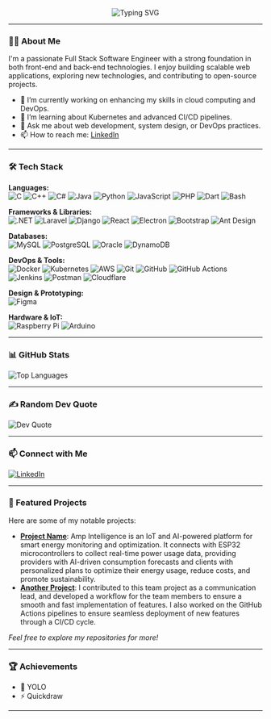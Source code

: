 <div align="center">
  <img src="https://readme-typing-svg.herokuapp.com?font=Fira+Code&size=24&pause=1000&color=F7DF1E&center=true&vCenter=true&width=435&lines=Hi+there!+I'm+Riyad+Murad;Full+Stack+Software+Engineer;Open+Source+Contributor;Lifelong+Learner" alt="Typing SVG" />
</div>

---

### 👨‍💻 About Me

I'm a passionate Full Stack Software Engineer with a strong foundation in both front-end and back-end technologies. I enjoy building scalable web applications, exploring new technologies, and contributing to open-source projects.

- 🔭 I’m currently working on enhancing my skills in cloud computing and DevOps.
- 🌱 I’m learning about Kubernetes and advanced CI/CD pipelines.
- 💬 Ask me about web development, system design, or DevOps practices.
- 📫 How to reach me: [LinkedIn](https://www.linkedin.com/in/riyad-murad)

---

### 🛠️ Tech Stack

**Languages:**  
![C](https://img.shields.io/badge/C-00599C?style=flat&logo=c&logoColor=white)
![C++](https://img.shields.io/badge/C++-00599C?style=flat&logo=c%2B%2B&logoColor=white)
![C#](https://img.shields.io/badge/C%23-239120?style=flat&logo=c-sharp&logoColor=white)
![Java](https://img.shields.io/badge/Java-ED8B00?style=flat&logo=java&logoColor=white)
![Python](https://img.shields.io/badge/Python-3670A0?style=flat&logo=python&logoColor=ffdd54)
![JavaScript](https://img.shields.io/badge/JavaScript-323330?style=flat&logo=javascript&logoColor=F7DF1E)
![PHP](https://img.shields.io/badge/PHP-777BB4?style=flat&logo=php&logoColor=white)
![Dart](https://img.shields.io/badge/Dart-0175C2?style=flat&logo=dart&logoColor=white)
![Bash](https://img.shields.io/badge/Bash-121011?style=flat&logo=gnu-bash&logoColor=white)

**Frameworks & Libraries:**  
![.NET](https://img.shields.io/badge/.NET-5C2D91?style=flat&logo=.net&logoColor=white)
![Laravel](https://img.shields.io/badge/Laravel-FF2D20?style=flat&logo=laravel&logoColor=white)
![Django](https://img.shields.io/badge/Django-092E20?style=flat&logo=django&logoColor=white)
![React](https://img.shields.io/badge/React-20232A?style=flat&logo=react&logoColor=61DAFB)
![Electron](https://img.shields.io/badge/Electron-191970?style=flat&logo=electron&logoColor=white)
![Bootstrap](https://img.shields.io/badge/Bootstrap-7952B3?style=flat&logo=bootstrap&logoColor=white)
![Ant Design](https://img.shields.io/badge/AntDesign-0170FE?style=flat&logo=ant-design&logoColor=white)

**Databases:**  
![MySQL](https://img.shields.io/badge/MySQL-4479A1?style=flat&logo=mysql&logoColor=white)
![PostgreSQL](https://img.shields.io/badge/PostgreSQL-316192?style=flat&logo=postgresql&logoColor=white)
![Oracle](https://img.shields.io/badge/Oracle-F80000?style=flat&logo=oracle&logoColor=white)
![DynamoDB](https://img.shields.io/badge/DynamoDB-4053D6?style=flat&logo=amazon-dynamodb&logoColor=white)

**DevOps & Tools:**  
![Docker](https://img.shields.io/badge/Docker-0db7ed?style=flat&logo=docker&logoColor=white)
![Kubernetes](https://img.shields.io/badge/Kubernetes-326ce5?style=flat&logo=kubernetes&logoColor=white)
![AWS](https://img.shields.io/badge/AWS-FF9900?style=flat&logo=amazon-aws&logoColor=white)
![Git](https://img.shields.io/badge/Git-F05033?style=flat&logo=git&logoColor=white)
![GitHub](https://img.shields.io/badge/GitHub-181717?style=flat&logo=github&logoColor=white)
![GitHub Actions](https://img.shields.io/badge/GitHub_Actions-2088FF?style=flat&logo=github-actions&logoColor=white)
![Jenkins](https://img.shields.io/badge/Jenkins-2C5263?style=flat&logo=jenkins&logoColor=white)
![Postman](https://img.shields.io/badge/Postman-FF6C37?style=flat&logo=postman&logoColor=white)
![Cloudflare](https://img.shields.io/badge/Cloudflare-F38020?style=flat&logo=cloudflare&logoColor=white)

**Design & Prototyping:**  
![Figma](https://img.shields.io/badge/Figma-F24E1E?style=flat&logo=figma&logoColor=white)

**Hardware & IoT:**  
![Raspberry Pi](https://img.shields.io/badge/Raspberry_Pi-C51A4A?style=flat&logo=raspberry-pi&logoColor=white)
![Arduino](https://img.shields.io/badge/Arduino-00979D?style=flat&logo=arduino&logoColor=white)

---

### 📊 GitHub Stats

![Top Languages](https://github-readme-stats.vercel.app/api/top-langs/?username=Riyad-Murad&theme=dark&hide_border=false&layout=compact)

---

<!-- ### 🔥 Dev Quote -->

### ✍️ Random Dev Quote

![Dev Quote](https://quotes-github-readme.vercel.app/api?type=horizontal&theme=dark)

---

### 📫 Connect with Me

[![LinkedIn](https://img.shields.io/badge/LinkedIn-0077B5?style=flat&logo=linkedin&logoColor=white)](https://www.linkedin.com/in/riyad-murad)

---

### 📌 Featured Projects

Here are some of my notable projects:

- [**Project Name**](https://github.com/Riyad-Murad/Amp_Intelligence): Amp Intelligence is an IoT and AI-powered platform for smart energy monitoring and optimization. It connects with ESP32 microcontrollers to collect real-time power usage data, providing providers with AI-driven consumption forecasts and clients with personalized plans to optimize their energy usage, reduce costs, and promote sustainability.
- [**Another Project**](https://github.com/Houssien-Zeineddine/HR_system): I contributed to this team project as a communication lead, and developed a workflow for the team members to ensure a smooth and fast implementation of features. I also worked on the GitHub Actions pipelines to ensure seamless deployment of new features through a CI/CD cycle.

*Feel free to explore my repositories for more!*

---

### 🏆 Achievements

- 🏅 YOLO
- ⚡ Quickdraw

---




<!-- 
![](https://github-readme-stats.vercel.app/api?username=Riyad-Murad&theme=dark&hide_border=false&include_all_commits=false&count_private=false)<br/>
![](https://nirzak-streak-stats.vercel.app/?user=Riyad-Murad&theme=dark&hide_border=false)<br/> 
-->

<!-- Proudly created with GPRM ( https://gprm.itsvg.in ) -->

<!--
**Riyad-Murad/Riyad-Murad** is a ✨ _special_ ✨ repository because its `README.md` (this file) appears on your GitHub profile.

Here are some ideas to get you started:

- 🔭 I’m currently working on ...
- 🌱 I’m currently learning ...
- 👯 I’m looking to collaborate on ...
- 🤔 I’m looking for help with ...
- 💬 Ask me about ...
- 📫 How to reach me: ...
- 😄 Pronouns: ...
- ⚡ Fun fact: ...
-->
